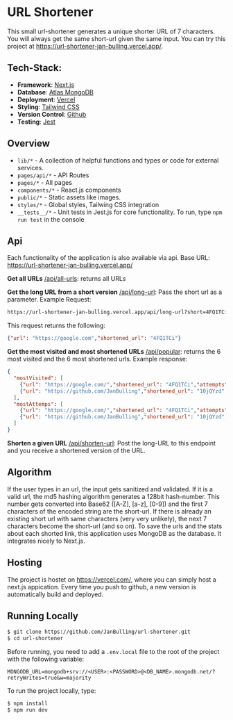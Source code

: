 # URL Shortener
This small url-shortener generates a unique shorter URL of 7 characters. You will always get the same short-url given the same input. You can try this project at https://url-shortener-jan-bulling.vercel.app/.

## Tech-Stack:
- **Framework**: [Next.js](https://nextjs.org/)
- **Database**: [Atlas MongoDB](https://www.mongodb.com/)
- **Deployment**: [Vercel](https://vercel.com)
- **Styling**: [Tailwind CSS](https://tailwindcss.com/)
- **Version Control**: [Github](https://github.com/)
- **Testing**: [Jest](https://jestjs.io/)


## Overview
- `lib/*` - A collection of helpful functions and types or code for external services.
- `pages/api/*` - API Routes
- `pages/*` - All pages
- `components/*` - React.js components
- `public/*` - Static assets like images.
- `styles/*` - Global styles, Tailwing CSS integration
- `__tests__/*` - Unit tests in Jest.js for core functionality. To run, type `npm run test` in the console

## Api
Each functionality of the application is also available via api. Base URL: https://url-shortener-jan-bulling.vercel.app/

**Get all URLs**
[/api/all-urls](https://url-shortener-jan-bulling.vercel.app/api/all-urls): returns all URLs

**Get the long URL from a short version**
[/api/long-url](https://url-shortener-jan-bulling.vercel.app/api/long-url): Pass the short url as a parameter. Example Request:
```bash
https://url-shortener-jan-bulling.vercel.app/api/long-url?short=4FQ1TCi
```
This request returns the following:
```json
{"url": "https://google.com","shortened_url": "4FQ1TCi"}
```

**Get the most visited and most shortened URLs**
[/api/popular](https://url-shortener-jan-bulling.vercel.app/api/popular): returns the 6 most visited and the 6 most shortened urls. Example response:
```json
{
  "mostVisited": [
    {"url": "https://google.com/","shortened_url": "4FQ1TCi","attempts": 21,"visits": 23},
    {"url": "https://github.com/JanBulling","shortened_url": "10jQYzd","attempts": 9,"visits": 10},
  ],
  "mostAttemps": [
    {"url": "https://google.com/","shortened_url": "4FQ1TCi","attempts": 21,"visits": 23},
    {"url": "https://github.com/JanBulling","shortened_url": "10jQYzd","attempts": 9,"visits": 10},
  ]
}
```
**Shorten a given URL**
[/api/shorten-url](https://url-shortener-jan-bulling.vercel.app/api/shorten-url): Post the long-URL to this endpoint and you receive a shortened version of the URL.

## Algorithm
If the user types in an url, the input gets sanitized and validated. If it is a valid url, the md5 hashing algorithm generates a 128bit hash-number. This number gets converted into Base62 ([A-Z], [a-z], [0-9]) and the first 7 characters of the encoded string are the short-url. If there is already an existing short url with same characters (very very unlikely), the next 7 characters become the short-url (and so on).
To save the urls and the stats about each shorted link, this application uses MongoDB as the database. It integrates nicely to Next.js.

## Hosting
The project is hostet on https://vercel.com/, where you can simply host a next.js appication. Every time you push to github, a new version is automatically build and deployed.

## Running Locally
```bash
$ git clone https://github.com/JanBulling/url-shortener.git
$ cd url-shortener
```
Before running, you need to add a `.env.local` file to the root of the project with the following variable:
```env
MONGODB_URL=mongodb+srv://<USER>:<PASSWORD>@<DB_NAME>.mongodb.net/?retryWrites=true&w=majority
```
To run the project locally, type:
```bash
$ npm install
$ npm run dev
```
